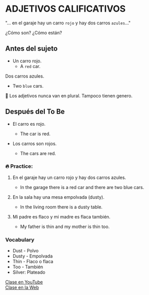 # ADJETIVOS CALIFICATIVOS

"... en el garaje hay un carro `rojo` y hay dos carros `azules`..."

¿Cómo son? ¿Cómo están?  

## Antes del sujeto   
- Un carro rojo.
	- A `red` car.

Dos carros azules.
- Two `blue` cars.

📌 Los adjetivos nunca van en plural. Tampoco tienen genero. 

## Después del To Be
- El carro es rojo.
	- The car is red.

- Los carros son rojos.
	- The cars are red.


### 🔥 Practice:

1. En el garaje hay un carro rojo y hay dos carros azules.
	- In the garage there is a red car and there are two blue cars.

2. En la sala hay una mesa empolvada (dusty).
	- In the living room there is a dusty table.

3. Mi padre es flaco y mi madre es flaca también.
	- My father is thin and my mother is thin too.

### Vocabulary
- Dust - Polvo   
- Dusty - Empolvada   
- Thin - Flaco o flaca   
- Too - También  
- Silver: Plateado   

[Clase en YouTube](https://www.youtube.com/watch?v=tFCHKUCiYm8&list=PLgrNDDl9MxYmUmf19zPiljdg8FKIRmP78&index=9)    
[Clase en la Web](https://www.pacho8a.com/ingl%C3%A9s/curso-ingl%C3%A9s-desde-cero/lecci%C3%B3n-9/)